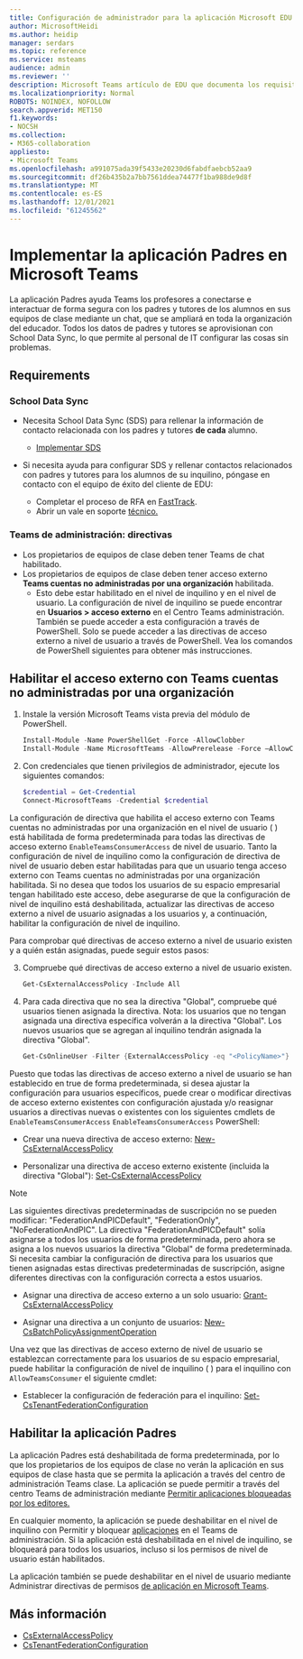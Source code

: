 ```yaml
---
title: Configuración de administrador para la aplicación Microsoft EDU Parents en Teams
author: MicrosoftHeidi
ms.author: heidip
manager: serdars
ms.topic: reference
ms.service: msteams
audience: admin
ms.reviewer: ''
description: Microsoft Teams artículo de EDU que documenta los requisitos previos y la configuración de la aplicación Padres.
ms.localizationpriority: Normal
ROBOTS: NOINDEX, NOFOLLOW
search.appverid: MET150
f1.keywords:
- NOCSH
ms.collection:
- M365-collaboration
appliesto:
- Microsoft Teams
ms.openlocfilehash: a991075ada39f5433e20230d6fabdfaebcb52aa9
ms.sourcegitcommit: df26b435b2a7bb7561ddea74477f1ba988de9d8f
ms.translationtype: MT
ms.contentlocale: es-ES
ms.lasthandoff: 12/01/2021
ms.locfileid: "61245562"
---
```

# <a name="deploying-the-parents-app-in-microsoft-teams"></a>Implementar la aplicación Padres en Microsoft Teams

La aplicación Padres ayuda Teams los profesores a conectarse e interactuar de forma segura con los padres y tutores de los alumnos en sus equipos de clase mediante un chat, que se ampliará en toda la organización del educador. Todos los datos de padres y tutores se aprovisionan con School Data Sync, lo que permite al personal de IT configurar las cosas sin problemas.

## <a name="requirements"></a>Requirements

### <a name="school-data-sync"></a>School Data Sync

- Necesita School Data Sync (SDS) para rellenar la información de contacto relacionada con los padres y tutores **de cada** alumno.
  - [Implementar SDS](/schooldatasync/how-to-deploy-sds-using-sds-v2.1-csv-files)

- Si necesita ayuda para configurar SDS y rellenar  contactos relacionados con padres y tutores para los alumnos de su inquilino, póngase en contacto con el equipo de éxito del cliente de EDU:
  - Completar el proceso de RFA en [FastTrack](https://www.microsoft.com/fasttrack?rtc=1).
  - Abrir un vale en soporte [técnico.](https://aka.ms/sdssupport)

### <a name="teams-admin-center---policies"></a>Teams de administración: directivas

- Los propietarios de equipos de clase deben tener Teams de chat habilitado.
- Los propietarios de equipos de clase deben tener acceso externo **Teams cuentas no administradas por una organización** habilitada. 
  - Esto debe estar habilitado en el nivel de inquilino y en el nivel de usuario. La configuración de nivel de inquilino se puede encontrar en **Usuarios > acceso externo** en el Centro Teams administración. También se puede acceder a esta configuración a través de PowerShell. Solo se puede acceder a las directivas de acceso externo a nivel de usuario a través de PowerShell. Vea los comandos de PowerShell siguientes para obtener más instrucciones.

## <a name="enabling-external-access-with-teams-accounts-not-managed-by-an-organization"></a>Habilitar el acceso externo con Teams cuentas no administradas por una organización

1. Instale la versión Microsoft Teams vista previa del módulo de PowerShell.

    ```powershell
    Install-Module -Name PowerShellGet -Force -AllowClobber
    Install-Module -Name MicrosoftTeams -AllowPrerelease -Force –AllowClobber
    ```
    
2. Con credenciales que tienen privilegios de administrador, ejecute los siguientes comandos:

    ```powershell
    $credential = Get-Credential
    Connect-MicrosoftTeams -Credential $credential
    ```

La configuración de directiva que habilita el acceso externo con Teams cuentas no administradas por una organización en el nivel de usuario ( ) está habilitada de forma predeterminada para todas las directivas de acceso externo `EnableTeamsConsumerAccess` de nivel de usuario. Tanto la configuración de nivel de inquilino como la configuración de directiva de nivel de usuario deben estar habilitadas para que un usuario tenga acceso externo con Teams cuentas no administradas por una organización habilitada. Si no desea que todos los usuarios de su espacio empresarial tengan habilitado este acceso, debe asegurarse de que la configuración de nivel de inquilino está deshabilitada, actualizar las directivas de acceso externo a nivel de usuario asignadas a los usuarios y, a continuación, habilitar la configuración de nivel de inquilino.

Para comprobar qué directivas de acceso externo a nivel de usuario existen y a quién están asignadas, puede seguir estos pasos:
    
3. Compruebe qué directivas de acceso externo a nivel de usuario existen.

    ```powershell
    Get-CsExternalAccessPolicy -Include All
    ```

4. Para cada directiva que no sea la directiva "Global", compruebe qué usuarios tienen asignada la directiva. Nota: los usuarios que no tengan asignada una directiva específica volverán a la directiva "Global". Los nuevos usuarios que se agregan al inquilino tendrán asignada la directiva "Global".

    ```powershell
    Get-CsOnlineUser -Filter {ExternalAccessPolicy -eq "<PolicyName>"} | Select-Object DisplayName,ObjectId,UserPrincipalName
    ```

Puesto que todas las directivas de acceso externo a nivel de usuario se han establecido en true de forma predeterminada, si desea ajustar la configuración para usuarios específicos, puede crear o modificar directivas de acceso externo existentes con configuración ajustada y/o reasignar usuarios a directivas nuevas o existentes con los siguientes cmdlets de `EnableTeamsConsumerAccess` `EnableTeamsConsumerAccess` PowerShell:

- Crear una nueva directiva de acceso externo: [New-CsExternalAccessPolicy](/powershell/module/skype/new-csexternalaccesspolicy)

- Personalizar una directiva de acceso externo existente (incluida la directiva "Global"): [Set-CsExternalAccessPolicy](/powershell/module/skype/set-csexternalaccesspolicy)

> [!NOTE]
> Las siguientes directivas predeterminadas de suscripción no se pueden modificar: "FederationAndPICDefault", "FederationOnly", "NoFederationAndPIC". La directiva "FederationAndPICDefault" solía asignarse a todos los usuarios de forma predeterminada, pero ahora se asigna a los nuevos usuarios la directiva "Global" de forma predeterminada. Si necesita cambiar la configuración de directiva para los usuarios que tienen asignadas estas directivas predeterminadas de suscripción, asigne diferentes directivas con la configuración correcta a estos usuarios.

- Asignar una directiva de acceso externo a un solo usuario: [Grant-CsExternalAccessPolicy](/powershell/module/skype/grant-csexternalaccesspolicy)

- Asignar una directiva a un conjunto de usuarios: [New-CsBatchPolicyAssignmentOperation](/powershell/module/skype/new-csbatchpolicyassignmentoperation)

Una vez que las directivas de acceso externo de nivel de usuario se establezcan correctamente para los usuarios de su espacio empresarial, puede habilitar la configuración de nivel de inquilino ( ) para el inquilino con `AllowTeamsConsumer` el siguiente cmdlet:

- Establecer la configuración de federación para el inquilino: [Set-CsTenantFederationConfiguration](/powershell/module/skype/set-cstenantfederationconfiguration)

## <a name="enabling-the-parents-app"></a>Habilitar la aplicación Padres

La aplicación Padres está deshabilitada de forma predeterminada, por lo que los propietarios de los equipos de clase no verán la aplicación en sus equipos de clase hasta que se permita la aplicación a través del centro de administración Teams clase. La aplicación se puede permitir a través del centro Teams de administración mediante [Permitir aplicaciones bloqueadas por los editores.](manage-apps.md#apps-blocked-by-publishers)

En cualquier momento, la aplicación se puede deshabilitar en el nivel de inquilino con Permitir y bloquear [aplicaciones](manage-apps.md#allow-and-block-apps) en el Teams de administración. Si la aplicación está deshabilitada en el nivel de inquilino, se bloqueará para todos los usuarios, incluso si los permisos de nivel de usuario están habilitados.

La aplicación también se puede deshabilitar en el nivel de usuario mediante Administrar directivas de permisos [de aplicación en Microsoft Teams](teams-app-permission-policies.md).

## <a name="more-information"></a>Más información

- [CsExternalAccessPolicy](/powershell/module/skype/set-csexternalaccesspolicy)
- [CsTenantFederationConfiguration](/powershell/module/skype/set-cstenantfederationconfiguration)
